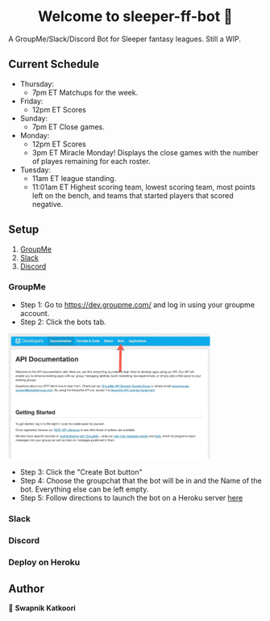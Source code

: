 <h1 align="center">Welcome to sleeper-ff-bot 👋</h1>
<p>
</p>

A GroupMe/Slack/Discord Bot for Sleeper fantasy leagues. Still a WIP.

## Current Schedule
- Thursday: 
     - 7pm ET Matchups for the week.
- Friday:
     - 12pm ET Scores
- Sunday:
     - 7pm ET Close games. 
- Monday: 
     - 12pm ET Scores
     - 3pm ET Miracle Monday! Displays the close games with the number of playes remaining for each roster. 
- Tuesday: 
     - 11am ET league standing.
     - 11:01am ET Highest scoring team, lowest scoring team, most points left on the bench, and teams that started players that scored negative.


## Setup
1. [ GroupMe ](#groupme) 
2. [ Slack ](#slack)
3. [ Discord ](#discord)

<a name="groupme"></a>
### GroupMe
- Step 1: Go to https://dev.groupme.com/ and log in using your groupme account.
- Step 2: Click the bots tab.
<img src="/Media/groupme/groupme1.jpeg" width="400"/>

- Step 3: Click the "Create Bot button"
- Step 4: Choose the groupchat that the bot will be in and the Name of the bot. Everything else can be left empty.
- Step 5: Follow directions to launch the bot on a Heroku server [here](#heroku)

<a name="slack"></a>
### Slack

<a name="discord"></a>
### Discord


<a name="heroku"></a>
### Deploy on Heroku

## Author

👤 **Swapnik Katkoori**



